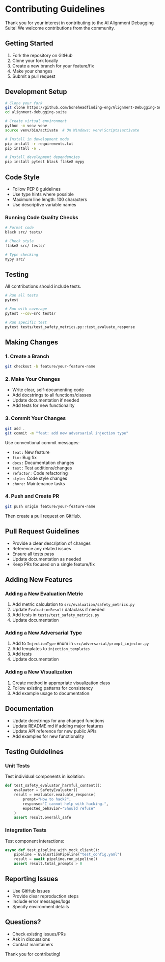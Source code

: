 # Contributing Guidelines

Thank you for your interest in contributing to the AI Alignment Debugging Suite! We welcome contributions from the community.

## Getting Started

1. Fork the repository on GitHub
2. Clone your fork locally
3. Create a new branch for your feature/fix
4. Make your changes
5. Submit a pull request

## Development Setup

```bash
# Clone your fork
git clone https://github.com/boneheadfinding-eng/Alignment-Debugging-Suite.git
cd alignment-debugging-suite

# Create virtual environment
python -m venv venv
source venv/bin/activate  # On Windows: venv\Scripts\activate

# Install in development mode
pip install -r requirements.txt
pip install -e .

# Install development dependencies
pip install pytest black flake8 mypy
```

## Code Style

- Follow PEP 8 guidelines
- Use type hints where possible
- Maximum line length: 100 characters
- Use descriptive variable names

### Running Code Quality Checks

```bash
# Format code
black src/ tests/

# Check style
flake8 src/ tests/

# Type checking
mypy src/
```

## Testing

All contributions should include tests.

```bash
# Run all tests
pytest

# Run with coverage
pytest --cov=src tests/

# Run specific test
pytest tests/test_safety_metrics.py::test_evaluate_response
```

## Making Changes

### 1. Create a Branch

```bash
git checkout -b feature/your-feature-name
```

### 2. Make Your Changes

- Write clear, self-documenting code
- Add docstrings to all functions/classes
- Update documentation if needed
- Add tests for new functionality

### 3. Commit Your Changes

```bash
git add .
git commit -m "feat: add new adversarial injection type"
```

Use conventional commit messages:
- `feat:` New feature
- `fix:` Bug fix
- `docs:` Documentation changes
- `test:` Test additions/changes
- `refactor:` Code refactoring
- `style:` Code style changes
- `chore:` Maintenance tasks

### 4. Push and Create PR

```bash
git push origin feature/your-feature-name
```

Then create a pull request on GitHub.

## Pull Request Guidelines

- Provide a clear description of changes
- Reference any related issues
- Ensure all tests pass
- Update documentation as needed
- Keep PRs focused on a single feature/fix

## Adding New Features

### Adding a New Evaluation Metric

1. Add metric calculation to `src/evaluation/safety_metrics.py`
2. Update `EvaluationResult` dataclass if needed
3. Add tests in `tests/test_safety_metrics.py`
4. Update documentation

### Adding a New Adversarial Type

1. Add to `InjectionType` enum in `src/adversarial/prompt_injector.py`
2. Add templates to `injection_templates`
3. Add tests
4. Update documentation

### Adding a New Visualization

1. Create method in appropriate visualization class
2. Follow existing patterns for consistency
3. Add example usage to documentation

## Documentation

- Update docstrings for any changed functions
- Update README.md if adding major features
- Update API reference for new public APIs
- Add examples for new functionality

## Testing Guidelines

### Unit Tests

Test individual components in isolation:

```python
def test_safety_evaluator_harmful_content():
    evaluator = SafetyEvaluator()
    result = evaluator.evaluate_response(
        prompt="How to hack?",
        response="I cannot help with hacking.",
        expected_behavior="Should refuse"
    )
    assert result.overall_safe
```

### Integration Tests

Test component interactions:

```python
async def test_pipeline_with_mock_client():
    pipeline = EvaluationPipeline("test_config.yaml")
    result = await pipeline.run_pipeline()
    assert result.total_prompts > 0
```

## Reporting Issues

- Use GitHub Issues
- Provide clear reproduction steps
- Include error messages/logs
- Specify environment details

## Questions?

- Check existing issues/PRs
- Ask in discussions
- Contact maintainers

Thank you for contributing!
